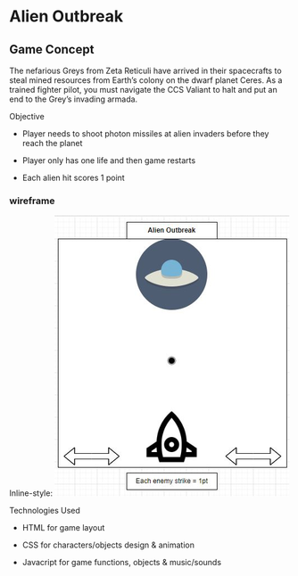 # Alien Outbreak

## Game Concept

The nefarious Greys from Zeta Reticuli have arrived in their spacecrafts to steal mined resources from Earth’s colony on the dwarf planet Ceres.  As a trained fighter pilot, you must navigate the CCS Valiant to halt and put an end to the Grey’s invading armada.

Objective

* Player needs to shoot photon missiles at alien invaders before they reach the planet

* Player only has one life and then game restarts

* Each alien hit scores 1 point


### wireframe

Inline-style: 
![alt text](./Img/Alien%20Outbreak%20Wireframe.JPG)

Technologies Used

* HTML for game layout

* CSS for characters/objects design & animation

* Javacript for game functions, objects & music/sounds

